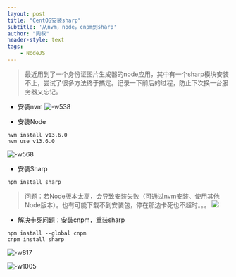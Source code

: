 ```yaml
---
layout: post
title: "CentOS安装sharp"
subtitle: '从nvm，node，cnpm到sharp'
author: "陶叔"
header-style: text
tags:
    - NodeJS
---
```

> 最近用到了一个身份证图片生成器的node应用，其中有一个sharp模块安装不上，尝试了很多方法终于搞定。记录一下前后的过程，防止下次换一台服务器又忘记。

- 安装nvm
![-w538](https://tjj006-1302037511.cos.ap-shanghai.myqcloud.com/2020/05/17/15896019676547.jpg)

- 安装Node
```
nvm install v13.6.0
nvm use v13.6.0
```
![-w568](https://tjj006-1302037511.cos.ap-shanghai.myqcloud.com/2020/05/17/15896020703393.jpg)

- 安装Sharp
```
npm install sharp
```
> 问题：若Node版本太高，会导致安装失败（可通过nvm安装、使用其他Node版本）。也有可能下载不到安装包，停在那边卡死也不超时。。。
![](https://tjj006-1302037511.cos.ap-shanghai.myqcloud.com/2020/05/17/15896831367019.jpg)

- 解决卡死问题：安装cnpm，重装sharp
```
npm install --global cnpm
cnpm install sharp
```

![-w817](https://tjj006-1302037511.cos.ap-shanghai.myqcloud.com/2020/05/17/15896298860699.jpg)

![-w1005](https://tjj006-1302037511.cos.ap-shanghai.myqcloud.com/2020/05/17/15896298374794.jpg)

